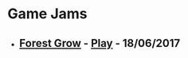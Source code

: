 # Game Jams

- ## [Forest Grow](https://github.com/xviniette/GameJams/tree/gh-pages/ForestGrow "Forest Grow") -  [Play](https://xviniette.itch.io/forest-grow "Play")  - 18/06/2017